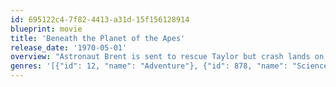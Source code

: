 ```yaml
---
id: 695122c4-7f82-4413-a31d-15f156128914
blueprint: movie
title: 'Beneath the Planet of the Apes'
release_date: '1970-05-01'
overview: "Astronaut Brent is sent to rescue Taylor but crash lands on the Planet of the Apes, just like Taylor did in the original film. Taylor has disappeared into the Forbidden Zone so Brent and Nova try to follow and find him. He discovers a cult of humans that fear the Apes' latest military movements and finds himself in the middle. Tension mounts to a climactic battle between ape and man deep in the bowels of the planet."
genres: '[{"id": 12, "name": "Adventure"}, {"id": 878, "name": "Science Fiction"}, {"id": 9648, "name": "Mystery"}]'
---
```

